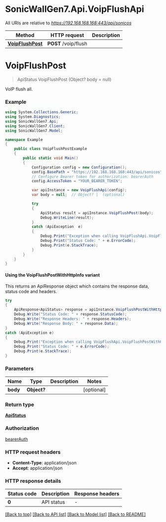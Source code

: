 # SonicWallGen7.Api.VoipFlushApi

All URIs are relative to *https://192.168.168.168:443/api/sonicos*

| Method | HTTP request | Description |
|--------|--------------|-------------|
| [**VoipFlushPost**](VoipFlushApi.md#voipflushpost) | **POST** /voip/flush |  |

<a id="voipflushpost"></a>
# **VoipFlushPost**
> ApiStatus VoipFlushPost (Object? body = null)



VoIP flush all.

### Example
```csharp
using System.Collections.Generic;
using System.Diagnostics;
using SonicWallGen7.Api;
using SonicWallGen7.Client;
using SonicWallGen7.Model;

namespace Example
{
    public class VoipFlushPostExample
    {
        public static void Main()
        {
            Configuration config = new Configuration();
            config.BasePath = "https://192.168.168.168:443/api/sonicos";
            // Configure Bearer token for authorization: bearerAuth
            config.AccessToken = "YOUR_BEARER_TOKEN";

            var apiInstance = new VoipFlushApi(config);
            var body = null;  // Object? |  (optional) 

            try
            {
                ApiStatus result = apiInstance.VoipFlushPost(body);
                Debug.WriteLine(result);
            }
            catch (ApiException  e)
            {
                Debug.Print("Exception when calling VoipFlushApi.VoipFlushPost: " + e.Message);
                Debug.Print("Status Code: " + e.ErrorCode);
                Debug.Print(e.StackTrace);
            }
        }
    }
}
```

#### Using the VoipFlushPostWithHttpInfo variant
This returns an ApiResponse object which contains the response data, status code and headers.

```csharp
try
{
    ApiResponse<ApiStatus> response = apiInstance.VoipFlushPostWithHttpInfo(body);
    Debug.Write("Status Code: " + response.StatusCode);
    Debug.Write("Response Headers: " + response.Headers);
    Debug.Write("Response Body: " + response.Data);
}
catch (ApiException e)
{
    Debug.Print("Exception when calling VoipFlushApi.VoipFlushPostWithHttpInfo: " + e.Message);
    Debug.Print("Status Code: " + e.ErrorCode);
    Debug.Print(e.StackTrace);
}
```

### Parameters

| Name | Type | Description | Notes |
|------|------|-------------|-------|
| **body** | **Object?** |  | [optional]  |

### Return type

[**ApiStatus**](ApiStatus.md)

### Authorization

[bearerAuth](../README.md#bearerAuth)

### HTTP request headers

 - **Content-Type**: application/json
 - **Accept**: application/json


### HTTP response details
| Status code | Description | Response headers |
|-------------|-------------|------------------|
| **0** | API status |  -  |

[[Back to top]](#) [[Back to API list]](../README.md#documentation-for-api-endpoints) [[Back to Model list]](../README.md#documentation-for-models) [[Back to README]](../README.md)

